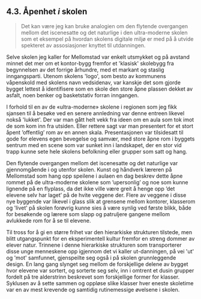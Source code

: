 
## 4.3. Åpenhet *i* skolen

> Det kan være jeg kan bruke analogien om den flytende overgangen mellom det iscenesatte og det naturlige i den ultra-moderne skolen som et eksempel på hvordan skolens digitale miljø er med på å utvide spekteret av assosiasjoner knyttet til utdanningen. 

Selve skolen jeg kaller for Mellomstad var enkelt utsmykket og på avstand minnet det mer om et kontor-bygg fremfor et 'klasisk' skolebygg fra begynnelsen av det forrige århundre, med et markant og staslig inngangsparti. Utenom skolens 'logo', som besto av kommunens våpenskold med skolens navn vedsidenav, var kanskje det som gjorde bygget lettest å identifisere som en skole den store åpne plassen dekket av asfalt, noen benker og basketstativ forran inngangen.

I forhold til en av de «ultra-moderne» skolene i regionen som jeg fikk sjansen til å besøke ved en senere annledning var denne entreen likevel nokså 'lukket'. Der var man gått helt vekk fra ideen om en aula som tok imot de som kom inn fra utsiden. Eller rettere sagt var man presentert for et stort åpent ’offentlig’ rom av en annen skala. Presentasjonen var tilsidesatt til gode for elevens egen bevegelse og samvær, med store åpne rom i byggets sentrum med en scene som var sunket inn i landskapet, der en stor vid trapp kunne sete hele skolens befolkning eller grupper som satt og hang.

Den flytende overgangen mellom det iscenesatte og det naturlige var gjennomgående i og utenfor skolen. Kunst og håndverk læreren på Mellomstad som hang opp speilene i aulaen en dag beskrev dette åpne rommet på de ultra-moderne skolene som ’upersonlig’ og noe som kunne lignende på en flyplass, da det ikke ville være greit å henge opp ’det elevene selv har laget’ på de hvite veggene der. Flere av veggene i disse nye byggende var likevel i glass slik at grensene mellom kontorer, klasserom og 'livet' på skolen forøvrig kunne sies å være synlig ved første blikk, både for besøkende og lærere som slapp og patruljere gangene mellom avlukkede rom for å se til elevene.

Til tross for å gi en større frihet var den hierarkiske strukturen tilstede, men blitt utgangspunkt for en eksperimentell kultur fremfor en streng dommer av elever natur. Trinnene i denne hierarkiske strukturen som transporterer disse unge menneskene opp igjennom det vi kaller ut-danningen, på vei 'ut' og 'mot' samfunnet, gjenspeilte seg også i på skolen grunnleggende design. En lang gang slynget seg mellom de forskjellige delene av bygget hvor elevene var sortert, og sorterte seg selv, inn i omtrent et dusin grupper fordelt på tre alderstrinn beskrevet som forskjellige former for klasser. Syklusen av å sette sammen og oppløse slike klasser hver eneste skoletime var en av mest krevende og samtidig rutinemessige øvelsene i skolen.
